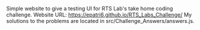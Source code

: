Simple website to give a testing UI for RTS Lab's take home coding challenge.
Website URL: https://epatri6.github.io/RTS_Labs_Challenge/
My solutions to the problems are located in src/Challenge_Answers/answers.js.
